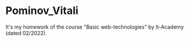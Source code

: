 # Pominov_Vitali
It's my homework of the course "Basic web-technologies" by It-Academy (dated 02/2022).
